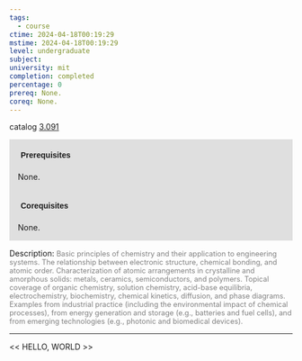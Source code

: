 ```yaml
---
tags:
  - course
ctime: 2024-04-18T00:19:29
mstime: 2024-04-18T00:19:29
level: undergraduate
subject: 
university: mit
completion: completed
percentage: 0
prereq: None.
coreq: None.
---
```


catalog [3.091](http://student.mit.edu/catalog/m3a.html#3.091)

<span style="display: block; padding: 15px; background-color: rgb(100, 100, 100, 0.2);"><font id="m_prereq2940_0" style="display: block; font-family: Arial, sans-serif; font-weight: bold; padding: 5px">Prerequisites</font><br><span id="prereq2940_0">None.</span></span>
<span style="display: block; padding: 15px; background-color: rgb(100, 100, 100, 0.2);"><font id="m_coreq2940_0" style="display: block; font-family: Arial, sans-serif; font-weight: bold; padding: 5px">Corequisites</font><br><span id="coreq2940_0">None.</span></span>

<font style="">Description:</font>
<font style="color: grey; font-size: 0.8rem;">Basic principles of chemistry and their application to engineering systems. The relationship between electronic structure, chemical bonding, and atomic order. Characterization of atomic arrangements in crystalline and amorphous solids: metals, ceramics, semiconductors, and polymers. Topical coverage of organic chemistry, solution chemistry, acid-base equilibria, electrochemistry, biochemistry, chemical kinetics, diffusion, and phase diagrams. Examples from industrial practice (including the environmental impact of chemical processes), from energy generation and storage (e.g., batteries and fuel cells), and from emerging technologies (e.g., photonic and biomedical devices).</font>



---

<< HELLO, WORLD >>
